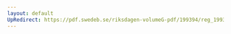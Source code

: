 ```yaml
---
layout: default
UpRedirect: https://pdf.swedeb.se/riksdagen-volumeG-pdf/199394/reg_199394_FöU/reg_199394_FöU_0001.pdf
---
```

